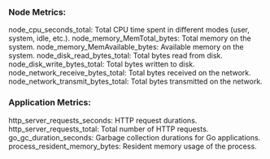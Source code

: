 ### Node Metrics:

node_cpu_seconds_total: Total CPU time spent in different modes (user, system, idle, etc.).
node_memory_MemTotal_bytes: Total memory on the system.
node_memory_MemAvailable_bytes: Available memory on the system.
node_disk_read_bytes_total: Total bytes read from disk.
node_disk_write_bytes_total: Total bytes written to disk.
node_network_receive_bytes_total: Total bytes received on the network.
node_network_transmit_bytes_total: Total bytes transmitted on the network.


### Application Metrics:

http_server_requests_seconds: HTTP request durations.
http_server_requests_total: Total number of HTTP requests.
go_gc_duration_seconds: Garbage collection durations for Go applications.
process_resident_memory_bytes: Resident memory usage of the process.